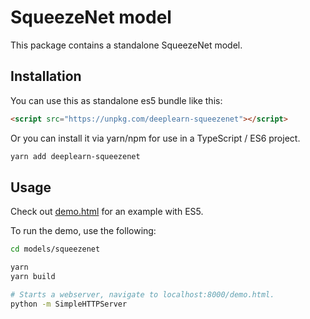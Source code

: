 # SqueezeNet model

This package contains a standalone SqueezeNet model.

## Installation
You can use this as standalone es5 bundle like this:

```html
<script src="https://unpkg.com/deeplearn-squeezenet"></script>
```

Or you can install it via yarn/npm for use in a TypeScript / ES6 project.

```sh
yarn add deeplearn-squeezenet
```

## Usage

Check out [demo.html](https://github.com/PAIR-code/deeplearnjs/blob/master/models/squeezenet/demo.html)
for an example with ES5.

To run the demo, use the following:

```bash
cd models/squeezenet

yarn
yarn build

# Starts a webserver, navigate to localhost:8000/demo.html.
python -m SimpleHTTPServer
```
